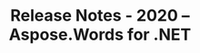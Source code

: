 ﻿---
title: Release Notes - 2020 – Aspose.Words for .NET
articleTitle: Release Notes - 2020
linktitle: Release Notes - 2020
description: "Release Notes - 2020 – learn about the latest updates and fixes."
type: docs
weight: 19
url: /net/release-notes-2020/
---


